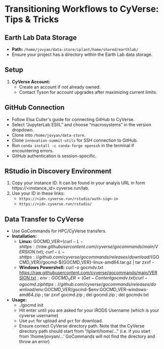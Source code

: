 # Transitioning Workflows to CyVerse: Tips & Tricks

## Earth Lab Data Storage
- **Path:** `/home/jovyan/data-store/iplant/home/shared/earthlab/`
- Ensure your project has a directory within the Earth Lab data storage.

## Setup
1. **CyVerse Account:**
   - Create an account if not already owned.
   - Contact Tyson for account upgrades after maximizing current limits.

## GitHub Connection
- Follow Elsa Culler's guide for connecting GitHub to CyVerse.
- Select “JupyterLab ESIIL” and choose “macrosystems” in the version dropdown.
- Clone into `/home/jovyan/data-store`.
- Clone `innovation-summit-utils` for SSH connection to GitHub.
- Run `conda install -c conda-forge openssh` in the terminal if encountering errors.
- GitHub authentication is session-specific.

## RStudio in Discovery Environment
1. Copy your instance ID. It can be found in your analyis URL in form https://<instance_id>.cyverse.run/lab.
2. Use your ID in these links:  
   - `https://<id>.cyverse.run/rstudio/auth-sign-in` 
   - `https://<id>.cyverse.run/rstudio/` 

## Data Transfer to CyVerse
- Use GoCommands for HPC/CyVerse transfers.
- **Installation:**
  - **Linux:** GOCMD_VER=$(curl -L -s https://raw.githubusercontent.com/cyverse/gocommands/main/VERSION.txt); \
curl -L -s https://github.com/cyverse/gocommands/releases/download/${GOCMD_VER}/gocmd-${GOCMD_VER}-linux-amd64.tar.gz | tar zxvf -
  - **Windows Powershell:** curl -o gocmdv.txt https://raw.githubusercontent.com/cyverse/gocommands/main/VERSION.txt ; $env:GOCMD_VER = (Get-Content gocmdv.txt)
curl -o gocmd.zip https://github.com/cyverse/gocommands/releases/download/$env:GOCMD_VER/gocmd-$env:GOCMD_VER-windows-amd64.zip ; tar zxvf gocmd.zip ; del gocmd.zip ; del gocmdv.txt
- **Usage:** 
  - ./gocmd init
  - Hit enter until you are asked for your iRODS Username (which is your cyverse username)
  - Use `put` for upload and `get` for download.
  - Ensure correct CyVerse directory path. Note that the CyVerse directory path should start from “/iplant/home/…” (i.e. if you start from ‘/home/jovyan/…’ GoCommands will not find the directory and throw an error)
